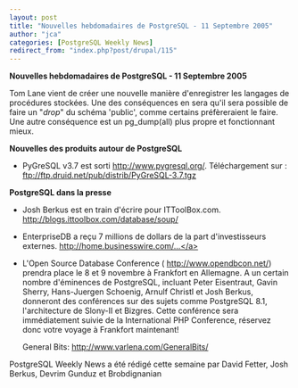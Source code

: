 ```yaml
---
layout: post
title: "Nouvelles hebdomadaires de PostgreSQL - 11 Septembre 2005"
author: "jca"
categories: [PostgreSQL Weekly News]
redirect_from: "index.php?post/drupal/115"
---
```



<p><strong>Nouvelles hebdomadaires de PostgreSQL - 11 Septembre 2005</strong></p>

<p>

Tom Lane vient de créer une nouvelle manière d'enregistrer les langages de procédures stockées. Une des conséquences en sera qu'il sera possible de faire un "<em>drop</em>" du schéma 'public', comme certains préfèreraient le faire. Une autre conséquence est un pg_dump(all) plus propre et fonctionnant mieux.</p>

<!--more-->


<strong>Nouvelles des produits autour de PostgreSQL</strong>

<ul>

<li>

PyGreSQL v3.7 est sorti  <a target="_blank" href="http://www.pygresql.org/">http://www.pygresql.org/</a>. Téléchargement sur : <a target="_blank" href="ftp://ftp.druid.net/pub/distrib/PyGreSQL-3.7.tgz">ftp://ftp.druid.net/pub/distrib/PyGreSQL-3.7.tgz</a> </li>

</ul>

<p><strong>PostgreSQL dans la presse</strong></p>

<ul>

<li>

Josh Berkus est en train d'écrire pour ITToolBox.com.  <a target="_blank" href="http://blogs.ittoolbox.com/database/soup/">http://blogs.ittoolbox.com/database/soup/</a>

</li>

<li>

EnterpriseDB a reçu 7 millions de dollars de la part d'investisseurs externes.  <a target="_blank" href="http://home.businesswire.com/portal/site/google/index.jsp?ndmViewId=news_view&amp;newsId=20050907005471&amp;newsLang=en">http://home.businesswire.com/...</a>

</li>

<li>L'Open Source Database Conference ( <a target="_blank" href="http://www.opendbcon.net/">http://www.opendbcon.net/</a>) prendra place le 8 et 9 novembre à Frankfort en Allemagne. A un certain nombre d'éminences de PostgreSQL, incluant Peter Eisentraut, Gavin Sherry, Hans-Juergen Schoenig, Arnulf Christl et Josh Berkus, donneront des conférences sur des sujets comme PostgreSQL 8.1, l'architecture de Slony-II et Bizgres. Cette conférence sera immédiatement suivie de la International PHP Conference, réservez donc votre voyage à Frankfort maintenant!

</li>

General Bits:  <a target="_blank" href="http://www.varlena.com/GeneralBits/">http://www.varlena.com/GeneralBits/</a>

</ul>

<p>PostgreSQL Weekly News a été rédigé cette semaine par David Fetter, Josh Berkus, Devrim Gunduz et Brobdignanian </p>